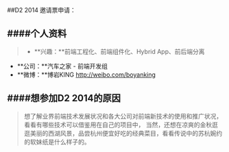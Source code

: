 ##D2 2014 邀请票申请：

####个人资料
-------------------
>- **兴趣：**前端工程化、前端组件化、Hybrid App、前后端分离
- **公司：**汽车之家 - 前端开发组
- **微博：**博岩KING  http://weibo.com/boyanking

####想参加D2 2014的原因
-------------------
>想了解业界前端技术发展状况和各大公司对前端新技术的使用和推广状况， 看看有哪些技术可以借鉴用在自己的项目中， 当然，还想在凉爽的金秋逛逛美丽的西湖风景，品尝杭州便宜好吃的经典菜目，看看传说中的苏杭婉约的软妹纸是什么样子的。
